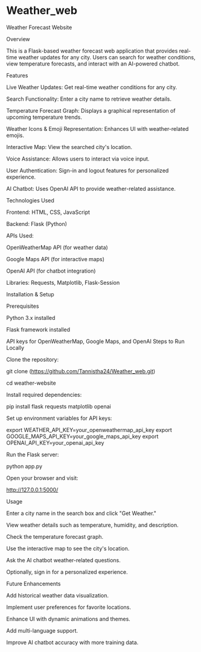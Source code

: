 # Weather_web

Weather Forecast Website

Overview

This is a Flask-based weather forecast web application that provides real-time weather updates for any city. Users can search for weather conditions, view temperature forecasts, and interact with an AI-powered chatbot.

Features

Live Weather Updates: Get real-time weather conditions for any city.

Search Functionality: Enter a city name to retrieve weather details.

Temperature Forecast Graph: Displays a graphical representation of upcoming temperature trends.

Weather Icons & Emoji Representation: Enhances UI with weather-related emojis.

Interactive Map: View the searched city's location.

Voice Assistance: Allows users to interact via voice input.

User Authentication: Sign-in and logout features for personalized experience.

AI Chatbot: Uses OpenAI API to provide weather-related assistance.

Technologies Used

Frontend: HTML, CSS, JavaScript

Backend: Flask (Python)

APIs Used:

OpenWeatherMap API (for weather data)

Google Maps API (for interactive maps)

OpenAI API (for chatbot integration)

Libraries: Requests, Matplotlib, Flask-Session

Installation & Setup

Prerequisites

Python 3.x installed

Flask framework installed

API keys for OpenWeatherMap, Google Maps, and OpenAI
Steps to Run Locally

Clone the repository:

git clone (https://github.com/Tannistha24/Weather_web.git)

cd weather-website

Install required dependencies:

pip install flask requests matplotlib openai

Set up environment variables for API keys:

export WEATHER_API_KEY=your_openweathermap_api_key
export GOOGLE_MAPS_API_KEY=your_google_maps_api_key
export OPENAI_API_KEY=your_openai_api_key

Run the Flask server:

python app.py

Open your browser and visit:

http://127.0.0.1:5000/

Usage

Enter a city name in the search box and click "Get Weather."

View weather details such as temperature, humidity, and description.

Check the temperature forecast graph.

Use the interactive map to see the city's location.

Ask the AI chatbot weather-related questions.

Optionally, sign in for a personalized experience.

Future Enhancements

Add historical weather data visualization.

Implement user preferences for favorite locations.

Enhance UI with dynamic animations and themes.

Add multi-language support.

Improve AI chatbot accuracy with more training data.
